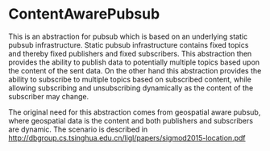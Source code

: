 # ContentAwarePubsub
This is an abstraction for pubsub which is based on an underlying static pubsub infrastructure.
Static pubsub infrastructure contains fixed topics and thereby fixed publishers and fixed subscribers.
This abstraction then provides the ability to publish data to potentially multiple topics based upon the content of the sent data. On the other hand this abstraction provides the ability to subscribe to multiple topics based on subscribed content, while allowing subscribing and unsubscribing dynamically as the content of the subscriber may change.

The original need for this abstraction comes from geospatial aware pubsub, where geospatial data is the content and both publishers and subscribers are dynamic. The scenario is described in http://dbgroup.cs.tsinghua.edu.cn/ligl/papers/sigmod2015-location.pdf
